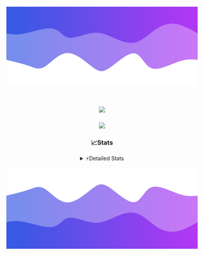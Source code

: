 ![Header](./header.png)
<div align="center">

<h1 align="center">
  <a href="https://git.io/typing-svg">
    <img src="https://readme-typing-svg.herokuapp.com/?lines=Hello,+There!+%F0%9F%91%8B;This+is+chicho.;Owner+on+Ocean;&center=true&size=25">
  </a>
</h1>
  
<p align="center">
  <img src="https://lanyard.cnrad.dev/api/852683595378196480" />
</p>

### 📈Stats
<details>
    <summary> ⚡Detailed Stats</summary>
    <br/>

<!--START_SECTION:waka-->
![Code Time](http://img.shields.io/badge/Code%20Time-512%20hrs%2021%20mins-blue)

![Profile Views](http://img.shields.io/badge/Profile%20Views-0-blue)

**🐱 My GitHub Data** 

> 📦 43.8 kB Used in GitHub's Storage 
 > 
> 🏆 48 Contributions in the Year 2023
 > 
> 🚫 Not Opted to Hire
 > 
> 📜 12 Public Repositories 
 > 
> 🔑 7 Private Repositories 
 > 
**I'm a Night 🦉** 

```text
🌞 Morning                17 commits          █░░░░░░░░░░░░░░░░░░░░░░░░   04.89 % 
🌆 Daytime                38 commits          ███░░░░░░░░░░░░░░░░░░░░░░   10.92 % 
🌃 Evening                155 commits         ███████████░░░░░░░░░░░░░░   44.54 % 
🌙 Night                  138 commits         ██████████░░░░░░░░░░░░░░░   39.66 % 
```
📅 **I'm Most Productive on Tuesday** 

```text
Monday                   19 commits          █░░░░░░░░░░░░░░░░░░░░░░░░   05.46 % 
Tuesday                  102 commits         ███████░░░░░░░░░░░░░░░░░░   29.31 % 
Wednesday                63 commits          █████░░░░░░░░░░░░░░░░░░░░   18.10 % 
Thursday                 46 commits          ███░░░░░░░░░░░░░░░░░░░░░░   13.22 % 
Friday                   36 commits          ███░░░░░░░░░░░░░░░░░░░░░░   10.34 % 
Saturday                 31 commits          ██░░░░░░░░░░░░░░░░░░░░░░░   08.91 % 
Sunday                   51 commits          ████░░░░░░░░░░░░░░░░░░░░░   14.66 % 
```


📊 **This Week I Spent My Time On** 

```text
🕑︎ Time Zone: America/Argentina/Buenos_Aires

💬 Programming Languages: 
Python                   11 hrs 22 mins      ██████████████░░░░░░░░░░░   54.18 % 
JavaScript               5 hrs 17 mins       ██████░░░░░░░░░░░░░░░░░░░   25.20 % 
HTML                     3 hrs 51 mins       █████░░░░░░░░░░░░░░░░░░░░   18.38 % 
JSON                     26 mins             █░░░░░░░░░░░░░░░░░░░░░░░░   02.08 % 
Bash                     2 mins              ░░░░░░░░░░░░░░░░░░░░░░░░░   00.17 % 

🔥 Editors: 
VS Code                  21 hrs              █████████████████████████   100.00 % 

🐱‍💻 Projects: 
Unknown Project          11 hrs 56 mins      ██████████████░░░░░░░░░░░   56.85 % 
Coder                    7 hrs 30 mins       █████████░░░░░░░░░░░░░░░░   35.77 % 
ecommerce                1 hr 33 mins        ██░░░░░░░░░░░░░░░░░░░░░░░   07.38 % 

💻 Operating System: 
Windows                  21 hrs              █████████████████████████   100.00 % 
```

**I Mostly Code in JavaScript** 

```text
JavaScript               9 repos             ████████░░░░░░░░░░░░░░░░░   32.14 % 
HTML                     4 repos             ████░░░░░░░░░░░░░░░░░░░░░   14.29 % 
CSS                      4 repos             ████░░░░░░░░░░░░░░░░░░░░░   14.29 % 
C#                       2 repos             ██░░░░░░░░░░░░░░░░░░░░░░░   07.14 % 
Batchfile                1 repo              █░░░░░░░░░░░░░░░░░░░░░░░░   03.57 % 
```




 Last Updated on 10/11/2023 04:14:25 UTC
<!--END_SECTION:waka-->
</details>

![Footer](./footer.png)
